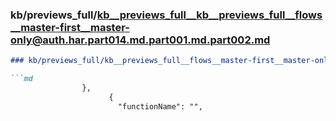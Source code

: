 ### kb/previews_full/kb__previews_full__kb__previews_full__flows__master-first__master-only@auth.har.part014.md.part001.md.part002.md

```md
### kb/previews_full/kb__previews_full__flows__master-first__master-only@auth.har.part014.md.part001.md (part 002)

```md
                },
                      {
                        "functionName": "",
     
```

```

```
